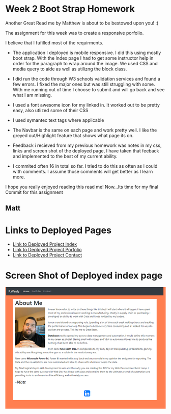 # Week 2 Boot Strap Homework

Another Great Read me by Matthew is about to be bestowed upon you! :)

The assignment for this week was to create a responsive porfolio.

I believe that I fufilled most of the requirments.

* The application I deployed is mobile responsive. I did this using mostly boot strap. With the Index page I had to get some instructor help in order for the paragraph to wrap around the image.  We used CSS and media query to aide as well as utilizng the block class.

* I did run the code through W3 schools validation services and found a few errors.  I fixed the major ones but was still struggling with some. With me running out of time I choose to submit and will go back and see what I am missing.

* I used a font awesome icon for my linked in.  It worked out to be pretty easy, also utlized some of their CSS

* I used symantec text tags where applicable

* The Navbar is the same on each page and work pretty well. I like the greyed out/Highlight feature that shows what page its on.

* Feedback i recieved from my previous homework was notes in my css, links and screen shot of the deployed page, I have taken that feeback and implemented to the best of my current ability.

* I commited often 16 in total so far. I tried to do this as often as I could with comments. I assume those comments will get better as I learn more.

I hope you really enjoyed reading this read me! Now...Its time for my final Commit for this assignment

## Matt




# Links to Deployed Pages
* [Link to Deployed Project Index](https://pewewardy.com/index.html)
* [Link to Deployed Project Porfolio](https://pewewardy.com/portfolio.html)
* [Link to Deployed Project Contact](https://pewewardy.com/contact.html)

# Screen Shot of Deployed index page

![alt text](https://raw.githubusercontent.com/mattyparty/mattyparty.github.io/main/assets/Week2AssingmenPic.png "Deployed Index Screen Shot")